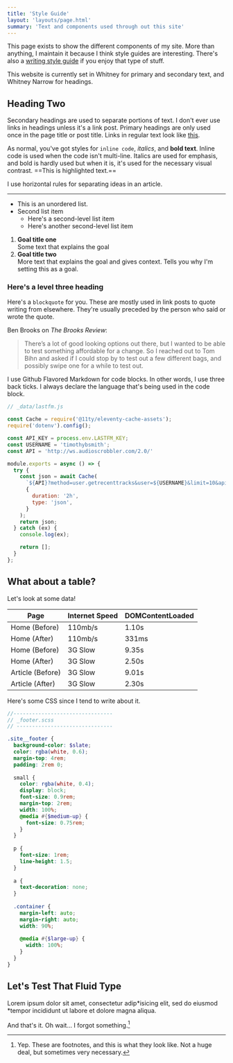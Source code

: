 ```yaml
---
title: 'Style Guide'
layout: 'layouts/page.html'
summary: 'Text and components used through out this site'
---
```


This page exists to show the different components of my site. More than anything, I maintain it because I think style guides are interesting. There's also a [writing style guide](/style-guide/writing/) if you enjoy that type of stuff.

This website is currently set in Whitney for primary and secondary text, and Whitney Narrow for headings.

## Heading Two

Secondary headings are used to separate portions of text. I don't ever use links in headings unless it's a link post. Primary headings are only used once in the page title or post title. Links in regular text look like [this](/style-guide/).

As normal, you've got styles for `inline code`, _italics_, and **bold text**. Inline code is used when the code isn't multi-line. Italics are used for emphasis, and bold is hardly used but when it is, it's used for the necessary visual contrast. ==This is highlighted text.==

I use horizontal rules for separating ideas in an article.

---

- This is an unordered list.
- Second list item
  - Here's a second-level list item
  - Here's another second-level list item

1. **Goal title one**  
   Some text that explains the goal
2. **Goal title two**  
   More text that explains the goal and gives context. Tells you why I'm setting this as a goal.

### Here's a level three heading

Here's a `blockquote` for you. These are mostly used in link posts to quote writing from elsewhere. They're usually preceded by the person who said or wrote the quote.

Ben Brooks on _The Brooks Review_:

> There’s a lot of good looking options out there, but I wanted to be able to test something affordable for a change. So I reached out to Tom Bihn and asked if I could stop by to test out a few different bags, and possibly swipe one for a while to test out.

I use Github Flavored Markdown for code blocks. In other words, I use three back ticks. I always declare the language that's being used in the code block.

```js
// _data/lastfm.js

const Cache = require('@11ty/eleventy-cache-assets');
require('dotenv').config();

const API_KEY = process.env.LASTFM_KEY;
const USERNAME = 'timothybsmith';
const API = 'http://ws.audioscrobbler.com/2.0/'

module.exports = async () => {
  try {
    const json = await Cache(
      `${API}?method=user.getrecenttracks&user=${USERNAME}&limit=10&api_key=${API_KEY}&format=json`,
      {
        duration: '2h',
        type: 'json',
      }
    );
    return json;
  } catch (ex) {
    console.log(ex);

    return [];
  }
};
```

## What about a table?

Let's look at some data!

| Page | Internet Speed | DOMContentLoaded |
|-|-|-|
| Home (Before) | 110mb/s | 1.10s |
| Home (After) | 110mb/s | 331ms |
| Home (Before) | 3G Slow | 9.35s |
| Home (After) | 3G Slow | 2.50s |
| Article (Before) | 3G Slow | 9.01s |
| Article (After) | 3G Slow | 2.30s |

Here's some CSS since I tend to write about it.

```scss
//--------------------------------
// _footer.scss
// -------------------------------

.site__footer {
  background-color: $slate;
  color: rgba(white, 0.6);
  margin-top: 4rem;
  padding: 2rem 0;
  
  small {
    color: rgba(white, 0.4);
    display: block;
    font-size: 0.9rem;
    margin-top: 2rem;
    width: 100%;
    @media #{$medium-up} {
      font-size: 0.75rem;
    }
  }
  
  p {
    font-size: 1rem;
    line-height: 1.5;
  }
  
  a {
    text-decoration: none;
  }
  
  .container {
    margin-left: auto;
    margin-right: auto;
    width: 90%;
    
    @media #{$large-up} {
      width: 100%;
    }
  }
}
```

## Let's Test That Fluid Type

Lorem ipsum dolor sit amet, consectetur adip*isicing elit, sed do eiusmod *tempor incididunt ut labore et dolore magna aliqua.

And that's it. Oh wait… I forgot something.[^1]

[^1]: Yep. These are footnotes, and this is what they look like. Not a huge deal, but sometimes very necessary.
